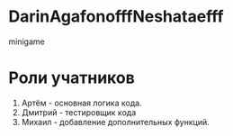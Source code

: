 # DarinAgafonofffNeshataefff
minigame
 # Роли учатников
 1. Артём - основная логика кода.
 2. Дмитрий - тестировщик кода
 3. Михаил - добавление дополнительных функций.
